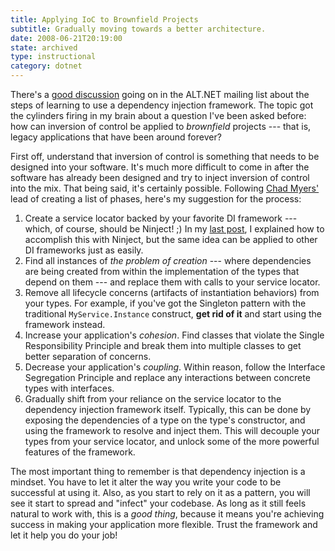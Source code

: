 ```yaml
---
title: Applying IoC to Brownfield Projects
subtitle: Gradually moving towards a better architecture.
date: 2008-06-21T20:19:00
state: archived
type: instructional
category: dotnet
---
```


There's a [good discussion](http://tech.groups.yahoo.com/group/altdotnet/message/10434) going on in the ALT.NET mailing list about the steps of learning to use a dependency injection framework. The topic got the cylinders firing in my brain about a question I've been asked before: how can inversion of control be applied to _brownfield_ projects --- that is, legacy applications that have been around forever?

First off, understand that inversion of control is something that needs to be designed into your software. It's much more difficult to come in after the software has already been designed and try to inject inversion of control into the mix. That being said, it's certainly possible. Following [Chad Myers'](http://www.lostechies.com/blogs/chad_myers/) lead of creating a list of phases, here's my suggestion for the process:

1. Create a service locator backed by your favorite DI framework --- which, of course, should be Ninject! ;) In my [last post](/2008/playing-nice-with-service-locators), I explained how to accomplish this with Ninject, but the same idea can be applied to other DI frameworks just as easily.
2. Find all instances of _the problem of creation_ --- where dependencies are being created from within the implementation of the types that depend on them --- and replace them with calls to your service locator.
3. Remove all lifecycle concerns (artifacts of instantiation behaviors) from your types. For example, if you've got the Singleton pattern with the traditional `MyService.Instance` construct, **get rid of it** and start using the framework instead.
4. Increase your application's _cohesion_. Find classes that violate the Single Responsibility Principle and break them into multiple classes to get better separation of concerns.
5. Decrease your application's _coupling_. Within reason, follow the Interface Segregation Principle and replace any interactions between concrete types with interfaces.
6. Gradually shift from your reliance on the service locator to the dependency injection framework itself. Typically, this can be done by exposing the dependencies of a type on the type's constructor, and using the framework to resolve and inject them. This will decouple your types from your service locator, and unlock some of the more powerful features of the framework.

The most important thing to remember is that dependency injection is a mindset. You have to let it alter the way you write your code to be successful at using it. Also, as you start to rely on it as a pattern, you will see it start to spread and "infect" your codebase. As long as it still feels natural to work with, this is a _good thing_, because it means you're achieving success in making your application more flexible. Trust the framework and let it help you do your job!
